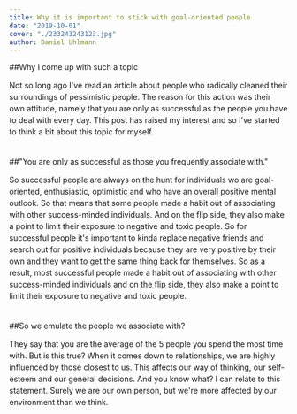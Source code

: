 ```yaml
---
title: Why it is important to stick with goal-oriented people
date: "2019-10-01"
cover: "./233243243123.jpg"
author: Daniel Uhlmann
---
```


##Why I come up with such a topic

<p style = "line-height: 1.5;">
Not so long ago I've read an article about people who radically cleaned their surroundings of pessimistic people. The reason for this action was their own attitude, namely that you are only as successful as the people you have to deal with every day. This post has raised my interest and so I've started to think a bit about this topic for myself.
<br></br></p>

##"You are only as successful as those you frequently associate with."

<p style = "line-height: 1.5;">
So successful people are always on the hunt for individuals wo are goal-oriented, enthusiastic, optimistic and who have an overall positive mental outlook. So that means that some people made a habit out of associating with other success-minded individuals. And on the flip side, they also make a point to limit their exposure to negative and toxic people. So for successful people it's important to kinda replace negative friends and search out for positive individuals because they are very positive by their own and they want to get the same thing back for themselves. So as a result, most successful people made a habit out of associating with other success-minded individuals and on the flip side, they also make a point to limit their exposure to negative and toxic people.
<br></br></p>

##So we emulate the people we associate with?

<p style = "line-height: 1.5;">
They say that you are the average of the 5 people you spend the most time with. But is this true? When it comes down to relationships, we are highly influenced by those closest to us. This affects our way of thinking, our self-esteem and our general decisions. And you know what? I can relate to this statement. Surely we are our own person, but we're more affected by our environment than we think.
<br></br></p>